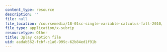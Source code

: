 ```yaml
---
content_type: resource
description: ''
file: null
file_location: /coursemedia/18-01sc-single-variable-calculus-fall-2010/aadab562fcbfc1a6999c62b84ed1f91b_JXPe2J069c.srt
file_type: application/x-subrip
resourcetype: Other
title: 3play caption file
uid: aadab562-fcbf-c1a6-999c-62b84ed1f91b
---
```

